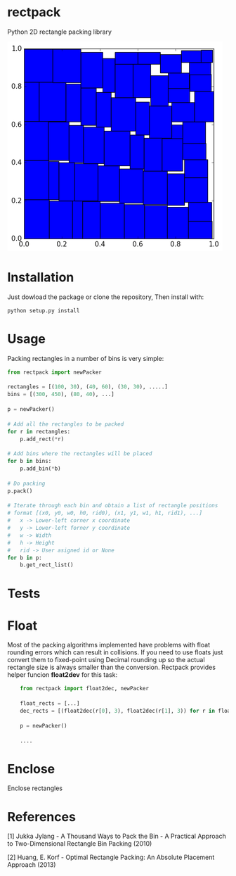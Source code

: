 # rectpack
Python 2D rectangle packing library

![alt tag](docs/maxrects.png)


Installation
============

Just dowload the package or clone the repository, Then install with:

```bash
python setup.py install
```

Usage
=====

Packing rectangles in a number of bins is very simple:

```python
from rectpack import newPacker

rectangles = [(100, 30), (40, 60), (30, 30), .....]
bins = [(300, 450), (80, 40), ...]

p = newPacker()

# Add all the rectangles to be packed
for r in rectangles:
	p.add_rect(*r)

# Add bins where the rectangles will be placed
for b in bins:
	p.add_bin(*b)

# Do packing
p.pack()

# Iterate through each bin and obtain a list of rectangle positions
# format [(x0, y0, w0, h0, rid0), (x1, y1, w1, h1, rid1), ...]
#	x -> Lower-left corner x coordinate
#	y -> Lower-left forner y coordinate
#	w -> Width
#	h -> Height
#	rid -> User asigned id or None
for b in p:
	b.get_rect_list()

```

Tests
=====

Float
=====

Most of the packing algorithms implemented have problems with float rounding 
errors which can result in collisions.
If you need to use floats just convert them to fixed-point using Decimal 
rounding up so the actual rectangle size is always smaller than the conversion.
Rectpack provides helper funcion **float2dev** for this task:

```python
	from rectpack import float2dec, newPacker

	float_rects = [...] 
	dec_rects = [(float2dec(r[0], 3), float2dec(r[1], 3)) for r in float_rects]
				
	p = newPacker()
	
	....
```




Enclose
=======

Enclose rectangles


References
==========

[1] Jukka Jylang - A Thousand Ways to Pack the Bin - A Practical Approach to Two-Dimensional
Rectangle Bin Packing (2010)

[2] Huang, E. Korf - Optimal Rectangle Packing: An Absolute Placement Approach (2013)
